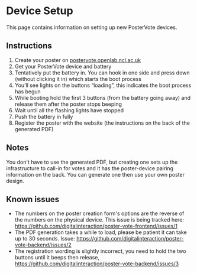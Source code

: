 # Device Setup

This page contains information on setting up new PosterVote devices.

## Instructions

1. Create your poster on [postervote.openlab.ncl.ac.uk](https://postervote.openlab.ncl.ac.uk)
2. Get your PosterVote device and battery
3. Tentatively put the battery in. You can hook in one side and press down (without clicking it in) which starts the boot process
5. You’ll see lights on the buttons “loading”, this indicates the boot process has begun
6. While booting hold the first 3 buttons (from the battery going away) and release them after the poster stops beeping
7. Wait until all the flashing lights have stopped
8. Push the battery in fully
9. Register the poster with the website (the instructions on the back of the generated PDF)

## Notes

You don't have to use the generated PDF, but creating one sets up the infrastructure to call-in for votes 
and it has the poster-device pairing information on the back.
You can generate one then use your own poster design.

## Known issues

* The numbers on the poster creation form's options are the reverse of the numbers on the physical device.
  This issue is being tracked here: https://github.com/digitalinteraction/poster-vote-frontend/issues/1
* The PDF generation takes a while to load, please be patient it can take up to 30 seconds. Issue:
  https://github.com/digitalinteraction/poster-vote-backend/issues/2
* The registration wording is slightly incorrect, you need to hold the two buttons until it beeps then release,
  https://github.com/digitalinteraction/poster-vote-backend/issues/3
